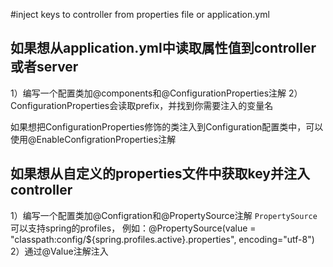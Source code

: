 #inject keys to controller from properties file or application.yml
 
## 如果想从application.yml中读取属性值到controller或者server
1）编写一个配置类加@components和@ConfigurationProperties注解
2）ConfigurationProperties会读取prefix，并找到你需要注入的变量名

如果想把ConfigurationProperties修饰的类注入到Configuration配置类中，可以使用@EnableConfigrationProperties注解

## 如果想从自定义的properties文件中获取key并注入controller
1）编写一个配置类加@Configration和@PropertySource注解
    `PropertySource`可以支持spring的profiles，
    例如：@PropertySource(value = "classpath:config/${spring.profiles.active}.properties", encoding="utf-8")
2）通过@Value注解注入




